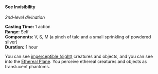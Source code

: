 #### See Invisibility
<!-- markdownlint-disable link-image-reference-definitions -->
[_metadata_:spell_name]:- "See Invisibility"
[_metadata_:spell_level]:- "2"
[_metadata_:spell_school]:- "divination"
[_metadata_:ritual]:- "false"
[_metadata_:casting_time_amount]:- "1"
[_metadata_:casting_time_unit]:- "action"
[_metadata_:range]:- "Self"
[_metadata_:target]:- "Self"
[_metadata_:components_verbal]:- "true"
[_metadata_:components_somatic]:- "true"
[_metadata_:components_material]:- "true"
[_metadata_:components_material_description]:- "a pinch of talc and a small sprinkling of powdered silver"
[_metadata_:duration]:- "1 hour"
[_metadata_:concentration]:- "false"
[_metadata_:compared_to_wotc_srd_5.1]:- "mechanics_same_wording_different"
[_metadata_:compared_to_a5e_srd]:- "mechanics_same_wording_same"
<!-- markdownlint-disable-next-line no-emphasis-as-heading -->
_2nd-level divination_

**Casting Time:** 1 action \
**Range:** Self \
**Components:** V, S, M (a pinch of talc and a small sprinkling of powdered silver) \
**Duration:** 1 hour

You can see [imperceptible (sight)](#Conditions_imperceptible) creatures and objects, and you can see into the [Ethereal Plane](#Planes_of_Existence_planes_of_existence).
You perceive ethereal creatures and objects as translucent phantoms.

